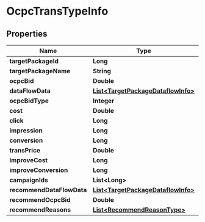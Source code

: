 

# OcpcTransTypeInfo


## Properties

Name | Type | Description | Notes
------------ | ------------- | ------------- | -------------
**targetPackageId** | **Long** |  |  [optional]
**targetPackageName** | **String** |  |  [optional]
**ocpcBid** | **Double** |  |  [optional]
**dataFlowData** | [**List&lt;TargetPackageDataflowInfo&gt;**](TargetPackageDataflowInfo.md) |  |  [optional]
**ocpcBidType** | **Integer** |  |  [optional]
**cost** | **Double** |  |  [optional]
**click** | **Long** |  |  [optional]
**impression** | **Long** |  |  [optional]
**conversion** | **Long** |  |  [optional]
**transPrice** | **Double** |  |  [optional]
**improveCost** | **Long** |  |  [optional]
**improveConversion** | **Long** |  |  [optional]
**campaignIds** | **List&lt;Long&gt;** |  |  [optional]
**recommendDataFlowData** | [**List&lt;TargetPackageDataflowInfo&gt;**](TargetPackageDataflowInfo.md) |  |  [optional]
**recommendOcpcBid** | **Double** |  |  [optional]
**recommendReasons** | [**List&lt;RecommendReasonType&gt;**](RecommendReasonType.md) |  |  [optional]



